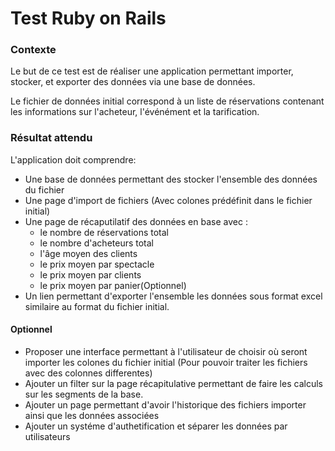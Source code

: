 # Test Ruby on Rails

### Contexte 
Le but de ce test est de réaliser une application permettant importer, stocker, et exporter des données via une base de données.

Le fichier de données initial correspond à un liste de réservations contenant les informations sur l'acheteur, l'événément et la tarification.

### Résultat attendu
L'application doit comprendre:

* Une base de données permettant des stocker l'ensemble des données du fichier
* Une page d'import de fichiers (Avec colones prédéfinit dans le fichier initial)
* Une page de récaputilatif des données en base avec :
  * le nombre de réservations total
  * le nombre d'acheteurs total
  * l'âge moyen des clients
  * le prix moyen par spectacle
  * le prix moyen par clients
  * le prix moyen par panier(Optionnel)
* Un lien permettant d'exporter l'ensemble les données sous format excel similaire au format du fichier initial.

#### Optionnel
* Proposer une interface permettant à l'utilisateur de choisir où seront importer les colones du fichier initial (Pour pouvoir traiter les fichiers avec des colonnes differentes)
* Ajouter un filter sur la page récapitulative permettant de faire les calculs sur les segments de la base.
* Ajouter un page permettant d'avoir l'historique des fichiers importer ainsi que les données associées
* Ajouter un systéme d'authetification et séparer les données par utilisateurs

